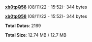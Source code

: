 [**xb0tpQ58**](/data/xb0tpQ58.txt) (08/11/22 - 15:52)- 344 bytes

[**xb0tpQ58**](/data/xb0tpQ58.txt) (08/11/22 - 15:52)- 344 bytes

**Total Datas**: 2169

**Total Size**: 12.74 MB / 12.7 MB